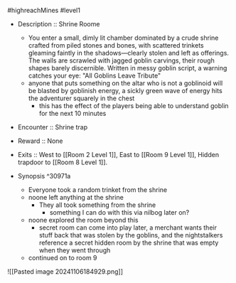 #highreachMines #level1 
- Description :: Shrine Roome 
	- You enter a small, dimly lit chamber dominated by a crude shrine crafted from piled stones and bones, with scattered trinkets gleaming faintly in the shadows—clearly stolen and left as offerings. The walls are scrawled with jagged goblin carvings, their rough shapes barely discernible. Written in messy goblin script, a warning catches your eye: "All Goblins Leave Tribute"
	- anyone that puts something on the altar who is not a goblinoid will be blasted by goblinish energy, a sickly green wave of energy hits the adventurer squarely in the chest
		- this has the effect of the players being able to understand goblin for the next 10 minutes 
- Encounter :: Shrine trap 
- Reward :: None
- Exits :: West to [[Room 2 Level 1]], East to [[Room 9 Level 1]], Hidden trapdoor to [[Room 8 Level 1]].


- Synopsis  ^30971a
	- Everyone took a random trinket from the shrine
	- noone left anything at the shrine 
		- They all took something from the shrine 
			- something I can do with this via nilbog later on? 
	- noone explored the room beyond this 
		- secret room can come into play later, a merchant wants their stuff back that was stolen by the goblins, and the nightstalkers reference a secret hidden room by the shrine that was empty when they went through 
	- continued on to room 9 

![[Pasted image 20241106184929.png]]

